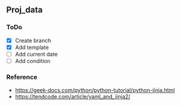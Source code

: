## Proj_data

### ToDo

- [x] Create branch
- [x] Add template
- [ ] Add current date
- [ ] Add condition

### Reference

- https://geek-docs.com/python/python-tutorial/python-jinja.html
- https://tendcode.com/article/yaml_and_jinja2/

